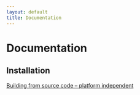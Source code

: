 ```yaml
---
layout: default
title: Documentation
---
```


# Documentation

## Installation
[Building from source code – platform independent](building-from-source-code)
